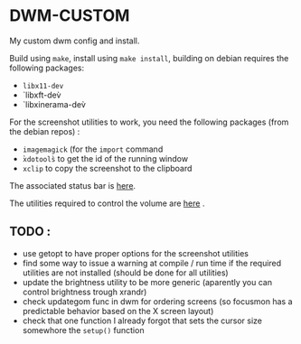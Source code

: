 # DWM-CUSTOM

My custom dwm config and install.

Build using `make`, install using `make install`, building on debian requires the following packages:
- `libx11-dev`
- `libxft-dev̀
- `libxinerama-dev̀

For the screenshot utilities to work, you need the following packages (from the debian repos) :
- `imagemagick` (for the `import` command
- ̀`xdotools̀` to get the id of the running window
- `xclip` to copy the screenshot to the clipboard

The associated status bar is [here](https://github.com/etienne-lelouet/dwm-status).

The utilities required to control the volume are [here](https://github.com/etienne-lelouet/pactl-volumectl) .

## TODO :
- use getopt to have proper options for the screenshot utilities
- find some way to issue a warning at compile / run time if the required utilities are not installed (should be done for all utilities)
- update the brightness utility to be more generic (aparently you can control brightness trough xrandr)
- check updategom func in dwm for ordering screens (so focusmon has a predictable behavior based on the X screen layout)
- check that one function I already forgot that sets the cursor size somewhore the `setup()` function